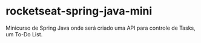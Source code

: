 # rocketseat-spring-java-mini
Minicurso de Spring Java onde será criado uma API para controle de Tasks, um To-Do List.
